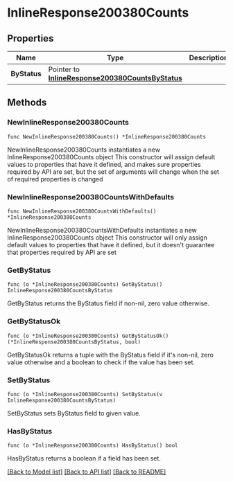 # InlineResponse200380Counts

## Properties

Name | Type | Description | Notes
------------ | ------------- | ------------- | -------------
**ByStatus** | Pointer to [**InlineResponse200380CountsByStatus**](InlineResponse200380CountsByStatus.md) |  | [optional] 

## Methods

### NewInlineResponse200380Counts

`func NewInlineResponse200380Counts() *InlineResponse200380Counts`

NewInlineResponse200380Counts instantiates a new InlineResponse200380Counts object
This constructor will assign default values to properties that have it defined,
and makes sure properties required by API are set, but the set of arguments
will change when the set of required properties is changed

### NewInlineResponse200380CountsWithDefaults

`func NewInlineResponse200380CountsWithDefaults() *InlineResponse200380Counts`

NewInlineResponse200380CountsWithDefaults instantiates a new InlineResponse200380Counts object
This constructor will only assign default values to properties that have it defined,
but it doesn't guarantee that properties required by API are set

### GetByStatus

`func (o *InlineResponse200380Counts) GetByStatus() InlineResponse200380CountsByStatus`

GetByStatus returns the ByStatus field if non-nil, zero value otherwise.

### GetByStatusOk

`func (o *InlineResponse200380Counts) GetByStatusOk() (*InlineResponse200380CountsByStatus, bool)`

GetByStatusOk returns a tuple with the ByStatus field if it's non-nil, zero value otherwise
and a boolean to check if the value has been set.

### SetByStatus

`func (o *InlineResponse200380Counts) SetByStatus(v InlineResponse200380CountsByStatus)`

SetByStatus sets ByStatus field to given value.

### HasByStatus

`func (o *InlineResponse200380Counts) HasByStatus() bool`

HasByStatus returns a boolean if a field has been set.


[[Back to Model list]](../README.md#documentation-for-models) [[Back to API list]](../README.md#documentation-for-api-endpoints) [[Back to README]](../README.md)



